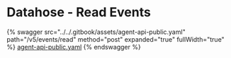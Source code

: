 # Datahose - Read Events

{% swagger src="../../.gitbook/assets/agent-api-public.yaml" path="/v5/events/read" method="post" expanded="true" fullWidth="true" %}
[agent-api-public.yaml](../../.gitbook/assets/agent-api-public.yaml)
{% endswagger %}
